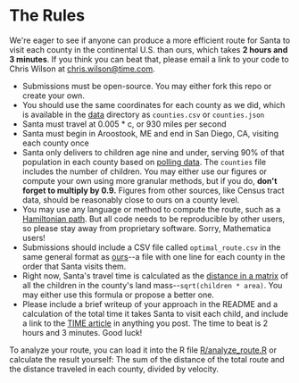 #  The Rules

We're eager to see if anyone can produce a more efficient route for Santa to visit each county in the continental U.S. than ours, which takes **2 hours and 3 minutes**. If you think you can beat that, please email a link to your code to Chris Wilson at [chris.wilson@time.com](mailto:chris.wilson@time.com).

+ Submissions must be open-source. You may either fork this repo or create your own.
+ You should use the same coordinates for each county as we did, which is available in the [data](../data) directory as `counties.csv` or `counties.json`
+ Santa must travel at 0.005 * c, or 930 miles per second
+ Santa must begin in Aroostook, ME and end in San Diego, CA, visiting each county once
+ Santa only delivers to children age nine and under, serving 90% of that population in each county based on [polling data](http://www.pewresearch.org/fact-tank/2015/12/21/5-facts-about-christmas-in-america/). The `counties` file includes the number of children. You may either use our figures or compute your own using more granular methods, but if you do, **don't forget to multiply by 0.9.** Figures from other sources, like Census tract data, should be reasonably close to ours on a county level.
+ You may use any language or method to compute the route, such as a [Hamiltonian path](https://en.wikipedia.org/wiki/Hamiltonian_path). But all code needs to be reproducible by other users, so please stay away from proprietary software. Sorry, Mathematica users!
+ Submissions should include a CSV file called `optimal_route.csv` in the same general format as [ours](../data/optimal_route.csv)--a file with one line for each county in the order that Santa visits them.
+ Right now, Santa's travel time is calculated as the [distance in a matrix](https://math.stackexchange.com/questions/2573350/estimating-distance-to-travel-to-each-household-in-a-county) of all the children in the county's land mass--`sqrt(children * area)`. You may either use this formula or propose a better one.
+ Please include a brief writeup of your approach in the README and a calculation of the total time it takes Santa to visit each child, and include a link to the [TIME article](http://time.com/5072619/santa-tracker-christmas-eve/) in anything you post. The time to beat is 2 hours and 3 minutes. Good luck!

To analyze your route, you can load it into the R file [R/analyze_route.R](../R/analyze_route.R) or calculate the result yourself: The sum of the distance of the total route and the distance traveled in each county, divided by velocity.
